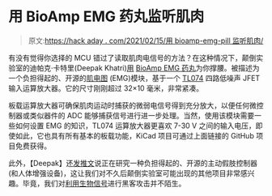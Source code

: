 # 用 BioAmp EMG 药丸监听肌肉

> 原文:[https://hack aday . com/2021/02/15/用 bioamp-emg-pill 监听肌肉/](https://hackaday.com/2021/02/15/listening-in-on-muscles-with-the-bioamp-emg-pill/)

有没有觉得你选择的 MCU 错过了读取肌肉电信号的方法？在这种情况下，颠倒实验室的迪帕克·卡特里(Deepak Khatri)[用](https://twitter.com/myupsidedownlab/status/1360296698262659073) [BioAmp EMG 药丸](https://github.com/upsidedownlabs/BioAmp-EMG-Pill)为你撑腰。被描述为一个负担得起的、开源的[肌电图](https://en.wikipedia.org/wiki/Electromyography) (EMG)模块，基于一个 [TL074](https://www.ti.com/product/TL074) 四路低噪声 JFET 输入运算放大器。它的尺寸刚刚超过 32×10 毫米，非常紧凑。

板载运算放大器可确保肌肉运动时捕获的微弱电信号得到充分放大，以便任何微控制器或类似器件的 ADC 能够捕获信号进行进一步处理。当然，使用该模块需要一些如何设置 EMG 的知识，TL074 运算放大器更喜欢 7-30 V 之间的输入电压，即使如此，它也具有所有基本的板载功能，KiCad 项目可通过上面链接的 GitHub 项目免费获得。

此外，【Deepak】还[发推文](https://twitter.com/lorforlinux/status/1360300050400772097)说正在研究一种负担得起的、开源的主动假肢控制器(和人体增强设备)，这让我们对不久后颠倒实验室可能出现的其他项目非常感兴趣。毕竟，我们对[利用生物信号](https://hackaday.com/2016/08/23/all-about-biosignals/)进行黑客攻击并不陌生。